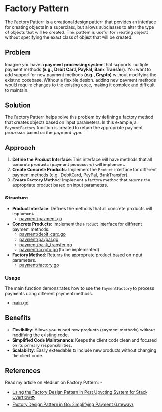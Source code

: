 # Factory Pattern

The Factory Pattern is a creational design pattern that provides an interface for creating objects in a superclass, but allows subclasses to alter the type of objects that will be created. This pattern is useful for creating objects without specifying the exact class of object that will be created.

## Problem

Imagine you have a **payment processing system** that supports multiple payment methods **(e.g., Debit Card, PayPal, Bank Transfer)**. You want to add support for new payment methods **(e.g., Crypto)** without modifying the existing codebase. Without a flexible design, adding new payment methods would require changes to the existing code, making it complex and difficult to maintain.

## Solution

The Factory Pattern helps solve this problem by defining a factory method that creates objects based on input parameters. In this example, a `PaymentFactory` function is created to return the appropriate payment processor based on the payment type.

## Approach

1. **Define the Product Interface**: This interface will have methods that all concrete products (payment processors) will implement.
2. **Create Concrete Products**: Implement the `Product` interface for different payment methods (e.g., DebitCard, PayPal, BankTransfer).
3. **Create Factory Method**: Implement a factory method that returns the appropriate product based on input parameters.

### Structure

- **Product Interface**: Defines the methods that all concrete products will implement.
  - [payment/payment.go](payment/payment.go)
- **Concrete Products**: Implement the `Product` interface for different payment methods.
  - [payment/debit_card.go](payment/debit-card.go)
  - [payment/paypal.go](payment/paypal.go)
  - [payment/bank_transfer.go](payment/bank-transfer.go)
  - [payment/crypto.go](payment/crypto.go) (to be implemented)
- **Factory Method**: Returns the appropriate product based on input parameters.
  - [payment/factory.go](payment/factory.go)

### Usage

The main function demonstrates how to use the `PaymentFactory` to process payments using different payment methods.

- [main.go](main.go)

## Benefits

- **Flexibility**: Allows you to add new products (payment methods) without modifying the existing code.
- **Simplified Code Maintenance**: Keeps the client code clean and focused on its primary responsibilities.
- **Scalability**: Easily extendable to include new products without changing the client code.

## References

Read my article on Medium on Factory Pattern: -

- [Using the Factory Design Pattern in Post Upvoting System for Stack Overflow📚](https://medium.com/@sayeedrahman_67698/using-the-factory-design-pattern-in-post-upvoting-system-for-stack-overflow-c21afee56c94)
- [Factory Design Pattern in Go: Simplifying Payment Gateways](https://medium.com/@sayeedrahman_67698/factory-design-pattern-in-go-simplifying-payment-gateways-ce2e65e78433)
